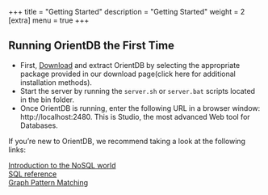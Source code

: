 +++
title = "Getting Started"
description = "Getting Started"
weight = 2
[extra]
menu = true
+++

## Running OrientDB the First Time


- First, [Download](/downloads/) and extract OrientDB by selecting the appropriate package provided in our download page(click here for additional installation methods).
- Start the server by running the `server.sh` or `server.bat` scripts located in the bin folder.
- Once OrientDB is running, enter the following URL in a browser window: http://localhost:2480. This is Studio, the most advanced Web tool for Databases.


If you’re new to OrientDB, we recommend taking a look at the following links:

[Introduction to the NoSQL world](/docs/3.2.x/gettingstarted/)  
[SQL reference](/docs/3.2.x/sql/)  
[Graph Pattern Matching](/docs/3.2.x/sql/SQL-Match.html)  
